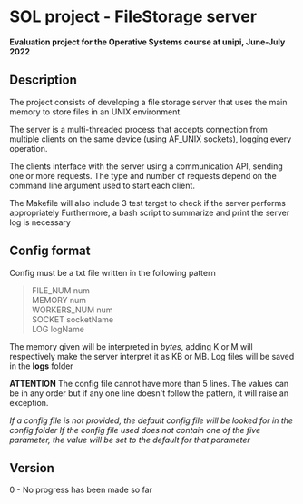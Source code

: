 # SOL project - FileStorage server

**Evaluation project for the Operative Systems course at unipi, June-July 2022**

## Description

The project consists of developing a file storage server that uses the main memory to store files in an UNIX environment.

The server is a multi-threaded process that accepts connection from multiple clients on the same device (using AF_UNIX sockets), logging every operation.

The clients interface with the server using a communication API, sending one or more requests.
The type and number of requests depend on the command line argument used to start each client.

The Makefile will also include 3 test target to check if the server performs appropriately
Furthermore, a bash script to summarize and print the server log is necessary

## Config format
Config must be a txt file written in the following pattern

> FILE_NUM num <br> MEMORY num <br> WORKERS_NUM num <br> SOCKET socketName <br> LOG logName <br>

The memory given will be interpreted in *bytes*, adding K or M will respectively make the server interpret it as KB or MB.
Log files will be saved in the **logs** folder

**ATTENTION**
The config file cannot have more than 5 lines.
The values can be in any order but if any one line doesn't follow the pattern, it will raise an exception.

*If a config file is not provided, the default config file will be looked for in the config folder*
*If the config file used does not contain one of the five parameter, the value will be set to the default for that parameter*

## Version
0 - No progress has been made so far
